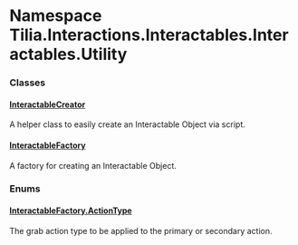# Namespace Tilia.Interactions.Interactables.Interactables.Utility

### Classes

#### [InteractableCreator]

A helper class to easily create an Interactable Object via script.

#### [InteractableFactory]

A factory for creating an Interactable Object.

### Enums

#### [InteractableFactory.ActionType]

The grab action type to be applied to the primary or secondary action.

[InteractableCreator]: InteractableCreator.md
[InteractableFactory]: InteractableFactory.md
[InteractableFactory.ActionType]: InteractableFactory.ActionType.md
